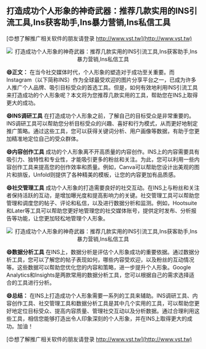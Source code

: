 ## **打造成功个人形象的神奇武器：推荐几款实用的INS引流工具,Ins获客助手,Ins暴力营销,Ins私信工具**

[😍想了解推广相关软件的朋友请登录 http://www.vst.tw](http://www.vst.tw)

 <center><img src="https://vst.tw/MP4/tuiguang/png/1.png" alt="打造成功个人形象的神奇武器：推荐几款实用的INS引流工具,Ins获客助手,Ins暴力营销,Ins私信工具"></center>

**😄正文：**
在当今社交媒体时代，个人形象的塑造对于成功至关重要。而Instagram（以下简称INS）作为全球最受欢迎的图片分享平台之一，已成为许多人推广个人品牌、吸引目标受众的首选工具。但是，如何有效地利用INS引流工具来打造成功的个人形象呢？本文将为您推荐几款实用的工具，帮助您在INS上取得更大的成功。

**😄INS调研工具**
在打造成功个人形象之前，了解自己的目标受众是非常重要的。INS调研工具可以帮助您分析目标受众的兴趣、喜好和行为模式，从而更好地制定推广策略。通过这些工具，您可以获得关键词分析、用户画像等数据，有助于您更加精准地定位自己的受众群体。

**😄内容创作工具**
成功的个人形象离不开高质量的内容创作。INS上的内容需要具有吸引力、独特性和专业性，才能吸引更多的粉丝和关注。为此，您可以利用一些内容创作工具来提高您的创作效率和质量。例如，Canva可以帮助您设计出美观的图片和排版，Unfold则提供了各种精美的模板，让您的内容更加有品质感。

**😄社交管理工具**
成功个人形象的打造需要良好的社交互动。在INS上与粉丝和关注者保持活跃的互动，是增加曝光度和提高影响力的关键。社交管理工具可以帮助您管理和调度您的帖子、评论和私信，以及进行数据分析和监测。例如，Hootsuite和Later等工具可以帮助您更好地管理您的社交媒体账号，提供定时发布、分析报告等功能，让您更加轻松地管理个人形象。

 <center><img src="https://vst.tw/MP4/tuiguang/png/0.png" alt="打造成功个人形象的神奇武器：推荐几款实用的INS引流工具,Ins获客助手,Ins暴力营销,Ins私信工具"></center>

**😄数据分析工具**
在INS上，数据分析是评估个人形象成功的重要依据。通过数据分析工具，您可以了解您的帖子表现如何，哪些内容受欢迎，以及粉丝的互动情况等。这些数据可以帮助您优化您的内容和策略，进一步提升个人形象。Google Analytics和Insights是两款常用的数据分析工具，您可以根据自己的需求选择适合的工具进行分析。

**😄总结：**
在INS上打造成功个人形象需要一系列的工具来辅助。INS调研工具、内容创作工具、社交管理工具和数据分析工具是其中几个实用的工具，可以帮助您更好地定位目标受众、提高内容质量、管理社交互动以及分析数据。通过合理利用这些工具，相信您能够打造出令人印象深刻的个人形象，并在INS上取得更大的成功。加油！

[😍想了解推广相关软件的朋友请登录 http://www.vst.tw](http://www.vst.tw)



